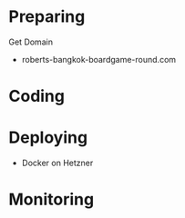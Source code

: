 Preparing
=========
Get Domain
- roberts-bangkok-boardgame-round.com


Coding
======


Deploying
=========
- Docker on Hetzner

Monitoring
==========